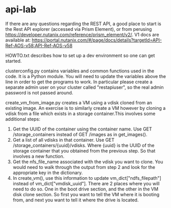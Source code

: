 # api-lab
If there are any questions regarding the REST API, a good place to start is the Rest API explorer (accessed via Prism Element), or from perusing https://developer.nutanix.com/reference/prism_element/v2/. 
V1 docs are available at:
https://portal.nutanix.com/#/page/docs/details?targetId=API-Ref-AOS-v58:API-Ref-AOS-v58

HOWTO.txt describes how to set up a dev environment so one can get started.

clusterconfig.py contains variables and common functions used in the code. It is a Python module. You will need to update the variables above the line in order to get the programs to work. In particular please create a separate admin user on your cluster called "restapiuser", so the real admin password is not passed around.

create_vm_from_image.py creates a VM using a vdisk cloned from an existing image. An exercise is to similarly create a VM however by cloning a vdisk from a file which exists in a storage container.This involves some additional steps:
1. Get the UUID of the container using the container name. Use GET /storage_containers instead of GET /images as in get_images().
2. Get a list of all vdisks in that container. Use GET /storage_containers/{uuid}/vdisks. Where {uuid} is the UUID of the storage container that you obtained from the previous step. So that involves a new function.
3. Get the nfs_file_name associated with the vdisk you want to clone. You would need to walk through the output from step 2 and look for the appropriate key in the dictionary.
4. In create_vm(), use this information to update vm_dict["ndfs_filepath"] instead of vm_dict["vmdisk_uuid"]. There are 2 places where you will need to do so. One in the boot drive section, and the other in the VM disk clone section. So first you want to tell the VM where it is booting from, and next you want to tell it where the drive is located.

